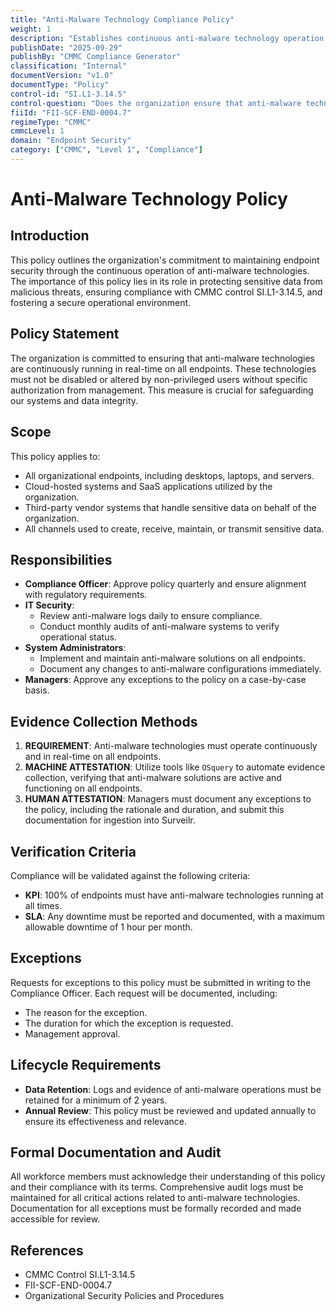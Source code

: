 ```yaml
---
title: "Anti-Malware Technology Compliance Policy"
weight: 1
description: "Establishes continuous anti-malware technology operation on all endpoints to protect sensitive data and ensure compliance with CMMC control SI.L1-3.14.5."
publishDate: "2025-09-29"
publishBy: "CMMC Compliance Generator"
classification: "Internal"
documentVersion: "v1.0"
documentType: "Policy"
control-id: "SI.L1-3.14.5"
control-question: "Does the organization ensure that anti-malware technologies are continuously running in real-time and cannot be disabled or altered by non-privileged users, unless specifically authorized by management on a case-by-case basis for a limited time period?"
fiiId: "FII-SCF-END-0004.7"
regimeType: "CMMC"
cmmcLevel: 1
domain: "Endpoint Security"
category: ["CMMC", "Level 1", "Compliance"]
---
```


# Anti-Malware Technology Policy

## Introduction
This policy outlines the organization's commitment to maintaining endpoint security through the continuous operation of anti-malware technologies. The importance of this policy lies in its role in protecting sensitive data from malicious threats, ensuring compliance with CMMC control SI.L1-3.14.5, and fostering a secure operational environment.

## Policy Statement
The organization is committed to ensuring that anti-malware technologies are continuously running in real-time on all endpoints. These technologies must not be disabled or altered by non-privileged users without specific authorization from management. This measure is crucial for safeguarding our systems and data integrity.

## Scope
This policy applies to:
- All organizational endpoints, including desktops, laptops, and servers.
- Cloud-hosted systems and SaaS applications utilized by the organization.
- Third-party vendor systems that handle sensitive data on behalf of the organization.
- All channels used to create, receive, maintain, or transmit sensitive data.

## Responsibilities
- **Compliance Officer**: Approve policy quarterly and ensure alignment with regulatory requirements.
- **IT Security**: 
  - Review anti-malware logs daily to ensure compliance.
  - Conduct monthly audits of anti-malware systems to verify operational status.
- **System Administrators**: 
  - Implement and maintain anti-malware solutions on all endpoints.
  - Document any changes to anti-malware configurations immediately.
- **Managers**: Approve any exceptions to the policy on a case-by-case basis.

## Evidence Collection Methods
1. **REQUIREMENT**: Anti-malware technologies must operate continuously and in real-time on all endpoints.
2. **MACHINE ATTESTATION**: Utilize tools like `OSquery` to automate evidence collection, verifying that anti-malware solutions are active and functioning on all endpoints.
3. **HUMAN ATTESTATION**: Managers must document any exceptions to the policy, including the rationale and duration, and submit this documentation for ingestion into Surveilr.

## Verification Criteria
Compliance will be validated against the following criteria:
- **KPI**: 100% of endpoints must have anti-malware technologies running at all times.
- **SLA**: Any downtime must be reported and documented, with a maximum allowable downtime of 1 hour per month.

## Exceptions
Requests for exceptions to this policy must be submitted in writing to the Compliance Officer. Each request will be documented, including:
- The reason for the exception.
- The duration for which the exception is requested.
- Management approval.

## Lifecycle Requirements
- **Data Retention**: Logs and evidence of anti-malware operations must be retained for a minimum of 2 years.
- **Annual Review**: This policy must be reviewed and updated annually to ensure its effectiveness and relevance.

## Formal Documentation and Audit
All workforce members must acknowledge their understanding of this policy and their compliance with its terms. Comprehensive audit logs must be maintained for all critical actions related to anti-malware technologies. Documentation for all exceptions must be formally recorded and made accessible for review.

## References
- CMMC Control SI.L1-3.14.5
- FII-SCF-END-0004.7
- Organizational Security Policies and Procedures